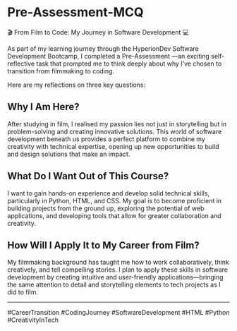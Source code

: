 # Pre-Assessment-MCQ
🎬 From Film to Code: My Journey in Software Development 💻

As part of my learning journey through the HyperionDev Software Development Bootcamp, I completed a Pre-Assessment —an exciting self-reflective task that prompted me to think deeply about why I’ve chosen to transition from filmmaking to coding.

Here are my reflections on three key questions:

## Why I Am Here?
After studying in film, I realised my passion lies not just in storytelling but in problem-solving and creating innovative solutions. This world of software development beneath us provides a perfect platform to combine my creativity with technical expertise, opening up new opportunities to build and design solutions that make an impact.

## What Do I Want Out of This Course?
I want to gain hands-on experience and develop solid technical skills, particularly in Python, HTML, and CSS. My goal is to become proficient in building projects from the ground up, exploring the potential of web applications, and developing tools that allow for greater collaboration and creativity.

## How Will I Apply It to My Career from Film?
My filmmaking background has taught me how to work collaboratively, think creatively, and tell compelling stories. I plan to apply these skills in software development by creating intuitive and user-friendly applications—bringing the same attention to detail and storytelling elements to tech projects as I did to film.

---

#CareerTransition #CodingJourney #SoftwareDevelopment #HTML #Python #CreativityInTech
